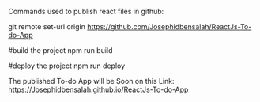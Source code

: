 Commands used to publish react files in github:

git remote set-url origin https://github.com/Josephidbensalah/ReactJs-To-do-App

#build the project
npm run build

#deploy the project
npm run deploy

The published To-do App will be Soon on this Link:
https://Josephidbensalah.github.io/ReactJs-To-do-App
